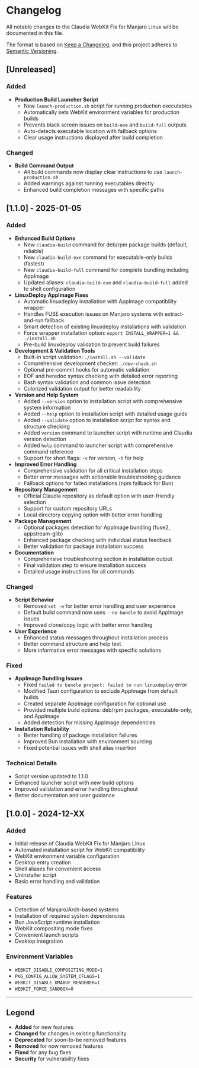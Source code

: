 # Changelog

All notable changes to the Claudia WebKit Fix for Manjaro Linux will be documented in this file.

The format is based on [Keep a Changelog](https://keepachangelog.com/en/1.0.0/),
and this project adheres to [Semantic Versioning](https://semver.org/spec/v2.0.0.html).

## [Unreleased]

### Added
- **Production Build Launcher Script**
  - New `launch-production.sh` script for running production executables
  - Automatically sets WebKit environment variables for production builds
  - Prevents black screen issues on `build-exe` and `build-full` outputs
  - Auto-detects executable location with fallback options
  - Clear usage instructions displayed after build completion

### Changed
- **Build Command Output**
  - All build commands now display clear instructions to use `launch-production.sh`
  - Added warnings against running executables directly
  - Enhanced build completion messages with specific paths

## [1.1.0] - 2025-01-05

### Added
- **Enhanced Build Options**
  - New `claudia-build` command for deb/rpm package builds (default, reliable)
  - New `claudia-build-exe` command for executable-only builds (fastest)
  - New `claudia-build-full` command for complete bundling including AppImage
  - Updated aliases: `claudia-build-exe` and `claudia-build-full` added to shell configuration
- **LinuxDeploy AppImage Fixes**
  - Automatic linuxdeploy installation with AppImage compatibility wrapper
  - Handles FUSE execution issues on Manjaro systems with extract-and-run fallback
  - Smart detection of existing linuxdeploy installations with validation
  - Force wrapper installation option: `export INSTALL_WRAPPER=1 && ./install.sh`
  - Pre-build linuxdeploy validation to prevent build failures
- **Development & Validation Tools**
  - Built-in script validation: `./install.sh --validate`
  - Comprehensive development checker: `./dev-check.sh`
  - Optional pre-commit hooks for automatic validation
  - EOF and heredoc syntax checking with detailed error reporting
  - Bash syntax validation and common issue detection
  - Colorized validation output for better readability
- **Version and Help System**
  - Added `--version` option to installation script with comprehensive system information
  - Added `--help` option to installation script with detailed usage guide
  - Added `--validate` option to installation script for syntax and structure checking
  - Added `version` command to launcher script with runtime and Claudia version detection
  - Added `help` command to launcher script with comprehensive command reference
  - Support for short flags: `-v` for version, `-h` for help
- **Improved Error Handling**
  - Comprehensive validation for all critical installation steps
  - Better error messages with actionable troubleshooting guidance
  - Fallback options for failed installations (npm fallback for Bun)
- **Repository Management**
  - Official Claudia repository as default option with user-friendly selection
  - Support for custom repository URLs
  - Local directory copying option with better error handling
- **Package Management**
  - Optional packages detection for AppImage bundling (fuse2, appstream-glib)
  - Enhanced package checking with individual status feedback
  - Better validation for package installation success
- **Documentation**
  - Comprehensive troubleshooting section in installation output
  - Final validation step to ensure installation success
  - Detailed usage instructions for all commands

### Changed
- **Script Behavior**
  - Removed `set -e` for better error handling and user experience
  - Default build command now uses `--no-bundle` to avoid AppImage issues
  - Improved clone/copy logic with better error handling
- **User Experience**
  - Enhanced status messages throughout installation process
  - Better command structure and help text
  - More informative error messages with specific solutions

### Fixed
- **AppImage Bundling Issues**
  - Fixed `failed to bundle project: failed to run linuxdeploy` error
  - Modified Tauri configuration to exclude AppImage from default builds
  - Created separate AppImage configuration for optional use
  - Provided multiple build options: deb/rpm packages, executable-only, and AppImage
  - Added detection for missing AppImage dependencies
- **Installation Reliability**
  - Better handling of package installation failures
  - Improved Bun installation with environment sourcing
  - Fixed potential issues with shell alias insertion

### Technical Details
- Script version updated to 1.1.0
- Enhanced launcher script with new build options
- Improved validation and error handling throughout
- Better documentation and user guidance

## [1.0.0] - 2024-12-XX

### Added
- Initial release of Claudia WebKit Fix for Manjaro Linux
- Automated installation script for WebKit compatibility
- WebKit environment variable configuration
- Desktop entry creation
- Shell aliases for convenient access
- Uninstaller script
- Basic error handling and validation

### Features
- Detection of Manjaro/Arch-based systems
- Installation of required system dependencies
- Bun JavaScript runtime installation
- WebKit compositing mode fixes
- Convenient launch scripts
- Desktop integration

### Environment Variables
- `WEBKIT_DISABLE_COMPOSITING_MODE=1`
- `PKG_CONFIG_ALLOW_SYSTEM_CFLAGS=1`
- `WEBKIT_DISABLE_DMABUF_RENDERER=1`
- `WEBKIT_FORCE_SANDBOX=0`

---

## Legend

- **Added** for new features
- **Changed** for changes in existing functionality
- **Deprecated** for soon-to-be removed features
- **Removed** for now removed features
- **Fixed** for any bug fixes
- **Security** for vulnerability fixes